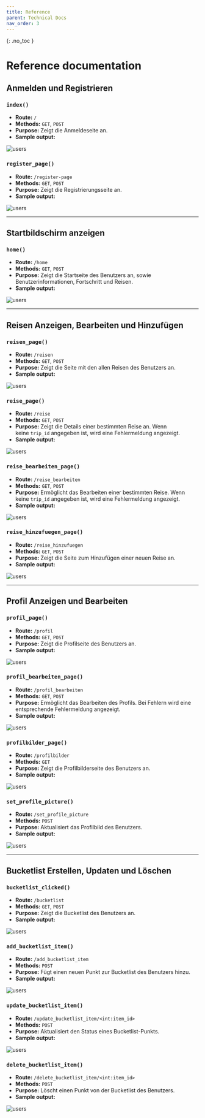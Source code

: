 ```yaml
---
title: Reference
parent: Technical Docs
nav_order: 3
---
```


{: .no_toc }
# Reference documentation

## Anmelden und Registrieren

### `index()`
+ **Route:** `/`
+ **Methods:** `GET`, `POST`
+ **Purpose:** Zeigt die Anmeldeseite an.
+ **Sample output:**

![users](../assets/images/users.png "users-Tabelle")

### `register_page()`
+ **Route:** `/register-page`
+ **Methods:** `GET`, `POST`
+ **Purpose:** Zeigt die Registrierungsseite an.
+ **Sample output:** 

![users](../assets/images/users.png "users-Tabelle")

---

## Startbildschirm anzeigen

### `home()`
+ **Route:** `/home`
+ **Methods:** `GET`, `POST`
+ **Purpose:** Zeigt die Startseite des Benutzers an, sowie Benutzerinformationen, Fortschritt und Reisen.
+ **Sample output:** 

![users](../assets/images/users.png "users-Tabelle")

---

## Reisen Anzeigen, Bearbeiten und Hinzufügen

### `reisen_page()`
+ **Route:** `/reisen`
+ **Methods:** `GET`, `POST`
+ **Purpose:** Zeigt die Seite mit den allen Reisen des Benutzers an.
+ **Sample output:** 

![users](../assets/images/users.png "users-Tabelle")

### `reise_page()`
+ **Route:** `/reise`
+ **Methods:** `GET`, `POST`
+ **Purpose:** Zeigt die Details einer bestimmten Reise an. Wenn keine `trip_id` angegeben ist, wird eine Fehlermeldung angezeigt.
+ **Sample output:** 

![users](../assets/images/users.png "users-Tabelle")

### `reise_bearbeiten_page()`
+ **Route:** `/reise_bearbeiten`
+ **Methods:** `GET`, `POST`
+ **Purpose:** Ermöglicht das Bearbeiten einer bestimmten Reise. Wenn keine `trip_id` angegeben ist, wird eine Fehlermeldung angezeigt.
+ **Sample output:** 

![users](../assets/images/users.png "users-Tabelle")

### `reise_hinzufuegen_page()`
+ **Route:** `/reise_hinzufuegen`
+ **Methods:** `GET`, `POST`
+ **Purpose:** Zeigt die Seite zum Hinzufügen einer neuen Reise an.
+ **Sample output:** 

![users](../assets/images/users.png "users-Tabelle")

---

## Profil Anzeigen und Bearbeiten

### `profil_page()`
+ **Route:** `/profil`
+ **Methods:** `GET`, `POST`
+ **Purpose:** Zeigt die Profilseite des Benutzers an.
+ **Sample output:** 

![users](../assets/images/users.png "users-Tabelle")

### `profil_bearbeiten_page()`
+ **Route:** `/profil_bearbeiten`
+ **Methods:** `GET`, `POST`
+ **Purpose:** Ermöglicht das Bearbeiten des Profils. Bei Fehlern wird eine entsprechende Fehlermeldung angezeigt.
+ **Sample output:** 

![users](../assets/images/users.png "users-Tabelle")

### `profilbilder_page()`
+ **Route:** `/profilbilder`
+ **Methods:** `GET`
+ **Purpose:** Zeigt die Profilbilderseite des Benutzers an.
+ **Sample output:** 

![users](../assets/images/users.png "users-Tabelle")

### `set_profile_picture()`
+ **Route:** `/set_profile_picture`
+ **Methods:** `POST`
+ **Purpose:** Aktualisiert das Profilbild des Benutzers.
+ **Sample output:** 

![users](../assets/images/users.png "users-Tabelle")

---

## Bucketlist Erstellen, Updaten und Löschen

### `bucketlist_clicked()`
+ **Route:** `/bucketlist`
+ **Methods:** `GET`, `POST`
+ **Purpose:** Zeigt die Bucketlist des Benutzers an.
+ **Sample output:** 

![users](../assets/images/users.png "users-Tabelle")

### `add_bucketlist_item()`
+ **Route:** `/add_bucketlist_item`
+ **Methods:** `POST`
+ **Purpose:** Fügt einen neuen Punkt zur Bucketlist des Benutzers hinzu.
+ **Sample output:** 

![users](../assets/images/users.png "users-Tabelle")

### `update_bucketlist_item()`
+ **Route:** `/update_bucketlist_item/<int:item_id>`
+ **Methods:** `POST`
+ **Purpose:** Aktualisiert den Status eines Bucketlist-Punkts.
+ **Sample output:** 

![users](../assets/images/users.png "users-Tabelle")

### `delete_bucketlist_item()`
+ **Route:** `/delete_bucketlist_item/<int:item_id>`
+ **Methods:** `POST`
+ **Purpose:** Löscht einen Punkt von der Bucketlist des Benutzers.
+ **Sample output:** 

![users](../assets/images/users.png "users-Tabelle")
